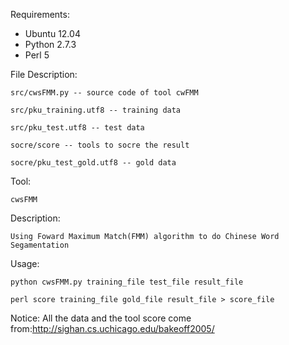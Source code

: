 Requirements:
  * Ubuntu 12.04
  * Python 2.7.3
  * Perl 5

File Description:

    src/cwsFMM.py -- source code of tool cwFMM
    
    src/pku_training.utf8 -- training data
    
    src/pku_test.utf8 -- test data
    
    socre/score -- tools to socre the result
    
    socre/pku_test_gold.utf8 -- gold data

Tool:

    cwsFMM
Description:

    Using Foward Maximum Match(FMM) algorithm to do Chinese Word Segamentation
Usage:

    python cwsFMM.py training_file test_file result_file
    
    perl score training_file gold_file result_file > score_file

Notice:
   All the data and the tool score come from:http://sighan.cs.uchicago.edu/bakeoff2005/

